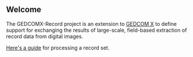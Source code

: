 Welcome
-------

The GEDCOMX-Record project is an extension to [GEDCOM X](http://www.gedcomx.org) to define support for
exchanging the results of large-scale, field-based extraction of record data from digital images.

[Here's a guide](Processing-Gedcomx-Recordset.md) for processing a record set.
